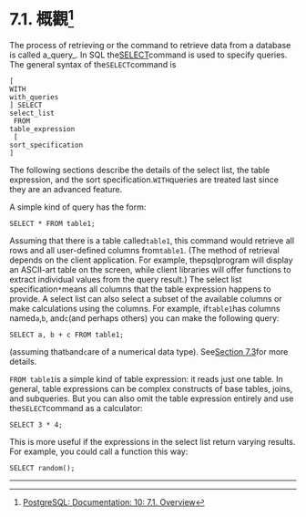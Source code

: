 # 7.1. 概觀[^1]

The process of retrieving or the command to retrieve data from a database is called a_query_. In SQL the[SELECT](https://www.postgresql.org/docs/10/static/sql-select.html)command is used to specify queries. The general syntax of the`SELECT`command is

```
[
WITH 
with_queries
] SELECT 
select_list
 FROM 
table_expression
 [
sort_specification
]

```

The following sections describe the details of the select list, the table expression, and the sort specification.`WITH`queries are treated last since they are an advanced feature.

A simple kind of query has the form:

```
SELECT * FROM table1;

```

Assuming that there is a table called`table1`, this command would retrieve all rows and all user-defined columns from`table1`. \(The method of retrieval depends on the client application. For example, thepsqlprogram will display an ASCII-art table on the screen, while client libraries will offer functions to extract individual values from the query result.\) The select list specification`*`means all columns that the table expression happens to provide. A select list can also select a subset of the available columns or make calculations using the columns. For example, if`table1`has columns named`a`,`b`, and`c`\(and perhaps others\) you can make the following query:

```
SELECT a, b + c FROM table1;

```

\(assuming that`b`and`c`are of a numerical data type\). See[Section 7.3](https://www.postgresql.org/docs/10/static/queries-select-lists.html)for more details.

`FROM table1`is a simple kind of table expression: it reads just one table. In general, table expressions can be complex constructs of base tables, joins, and subqueries. But you can also omit the table expression entirely and use the`SELECT`command as a calculator:

```
SELECT 3 * 4;

```

This is more useful if the expressions in the select list return varying results. For example, you could call a function this way:

```
SELECT random();
```

---



[^1]: [PostgreSQL: Documentation: 10: 7.1. Overview](https://www.postgresql.org/docs/10/static/queries-overview.html)

